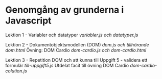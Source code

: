 # Genomgång av grunderna i Javascript

Lektion 1 - Variabler och datatyper
            *variabler.js och datatyper.js*
            

Lektion 2 - Dokumentobjektsmodellen (DOM) 
            *dom.js och tillhörande dom.html*
            Övning: DOM Cardio 
            *dom-cardio.js och dom-cardio.html*

Lektion 3 - Repetition DOM och att kunna till Uppgift 5 - validera ett formulär 
            *till-uppgift5.js*
            Utdelat facit till övning DOM Cardio
            *dom-cardio-colution.js*
            
